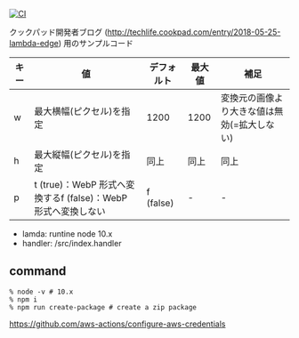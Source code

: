 [![CI](https://github.com/taiga-tech/lambda-edge-image-convert/actions/workflows/main.yml/badge.svg)](https://github.com/taiga-tech/lambda-edge-image-convert/actions/workflows/main.yml)

クックパッド開発者ブログ (http://techlife.cookpad.com/entry/2018-05-25-lambda-edge) 用のサンプルコード

|キー|値|デフォルト|最大値|補足|
|---|---|---|---|---|
|w|最大横幅(ピクセル)を指定|1200|1200|変換元の画像より大きな値は無効(=拡大しない)|
|h|最大縦幅(ピクセル)を指定|同上|同上|同上|
|p|t (true)：WebP 形式へ変換するf (false)：WebP 形式へ変換しない|f (false)|-|-|

- lamda: runtine node 10.x
- handler: /src/index.handler

## command

```shell
% node -v # 10.x
% npm i
% npm run create-package # create a zip package
```


https://github.com/aws-actions/configure-aws-credentials
